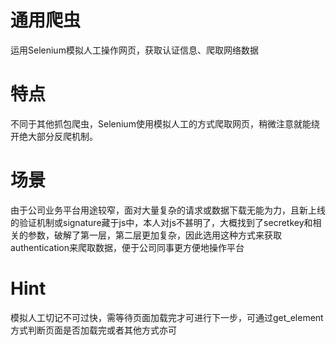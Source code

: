 # 通用爬虫
运用Selenium模拟人工操作网页，获取认证信息、爬取网络数据

# 特点
不同于其他抓包爬虫，Selenium使用模拟人工的方式爬取网页，稍微注意就能绕开绝大部分反爬机制。

# 场景
由于公司业务平台用途较窄，面对大量复杂的请求或数据下载无能为力，且新上线的验证机制或signature藏于js中，本人对js不甚明了，大概找到了secretkey和相关的参数，破解了第一层，第二层更加复杂，因此选用这种方式来获取authentication来爬取数据，便于公司同事更方便地操作平台

# Hint
模拟人工切记不可过快，需等待页面加载完才可进行下一步，可通过get_element方式判断页面是否加载完或者其他方式亦可
